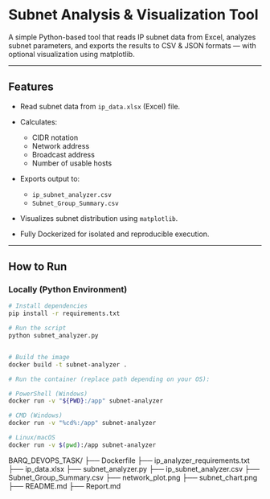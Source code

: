 # Subnet Analysis & Visualization Tool

A simple Python-based tool that reads IP subnet data from Excel, analyzes subnet parameters, and exports the results to CSV & JSON formats — with optional visualization using matplotlib.

---

## Features

- Read subnet data from `ip_data.xlsx` (Excel) file.
- Calculates:
  - CIDR notation
  - Network address
  - Broadcast address
  - Number of usable hosts

- Exports output to:
  - `ip_subnet_analyzer.csv`
  - `Subnet_Group_Summary.csv`

- Visualizes subnet distribution using `matplotlib`.
- Fully Dockerized for isolated and reproducible execution.

---

## How to Run

### Locally (Python Environment)

```bash
# Install dependencies
pip install -r requirements.txt

# Run the script
python subnet_analyzer.py


# Build the image
docker build -t subnet-analyzer .

# Run the container (replace path depending on your OS):

# PowerShell (Windows)
docker run -v "${PWD}:/app" subnet-analyzer

# CMD (Windows)
docker run -v "%cd%:/app" subnet-analyzer

# Linux/macOS
docker run -v $(pwd):/app subnet-analyzer


```
BARQ_DEVOPS_TASK/
├── Dockerfile
├── ip_analyzer_requirements.txt
├── ip_data.xlsx
├── subnet_analyzer.py
├── ip_subnet_analyzer.csv
├── Subnet_Group_Summary.csv
├── network_plot.png
├── subnet_chart.png
├── README.md
├── Report.md
```
